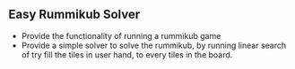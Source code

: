 ## Easy Rummikub Solver

- Provide the functionality of running a rummikub game
- Provide a simple solver to solve the rummikub, by running linear search of try fill the tiles in user hand, to every tiles in the board.
